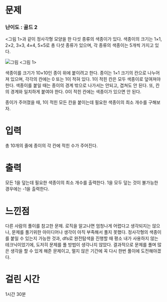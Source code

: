 # 문제

### 난이도 : 골드 2

<그림 1>과 같이 정사각형 모양을 한 다섯 종류의 색종이가 있다. 색종이의 크기는 1×1, 2×2, 3×3, 4×4, 5×5로 총 다섯 종류가 있으며, 각 종류의 색종이는 5개씩 가지고 있다.

![그림](https://upload.acmicpc.net/496452ae-ce36-4d77-93f7-19d7f3f9ce28/-/preview/)
<그림 1>

색종이를 크기가 10×10인 종이 위에 붙이려고 한다. 종이는 1×1 크기의 칸으로 나누어져 있으며, 각각의 칸에는 0 또는 1이 적혀 있다. 1이 적힌 칸은 모두 색종이로 덮여져야 한다. 색종이를 붙일 때는 종이의 경계 밖으로 나가서는 안되고, 겹쳐도 안 된다. 또, 칸의 경계와 일치하게 붙여야 한다. 0이 적힌 칸에는 색종이가 있으면 안 된다.

종이가 주어졌을 때, 1이 적힌 모든 칸을 붙이는데 필요한 색종이의 최소 개수를 구해보자.

# 입력

총 10개의 줄에 종이의 각 칸에 적힌 수가 주어진다.

# 출력

모든 1을 덮는데 필요한 색종이의 최소 개수를 출력한다. 1을 모두 덮는 것이 불가능한 경우에는 -1을 출력한다.

# 느낀점

다른 사람의 풀이를 참고한 문제. 로직을 알고나면 엄청나게 어렵다고 생각되지는 않으나, 문제를 풀기위한 아이디어나 생각이 아직 부족해서 풀지 못했다. 정사각형의 색종이를 붙일 수 있는지 가능한 것과, dfs로 완전탐색을 진행할 때 평소 내가 사용하지 않는 테크닉이었기에, 도저히 문제를 풀 방법이 생각나지 않았다. 결과적으로 문제를 풀며 많은 생각을 할 수 있게 해준 문제이고, 멀지 않은 기간에 꼭 다시 한번 풀이에 도전해야겠다.

# 걸린 시간

1시간 30분
